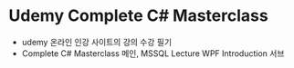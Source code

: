 # Udemy Complete C# Masterclass
* udemy 온라인 인강 사이트의 강의 수강 필기
* Complete C# Masterclass 메인, MSSQL Lecture WPF Introduction 서브
